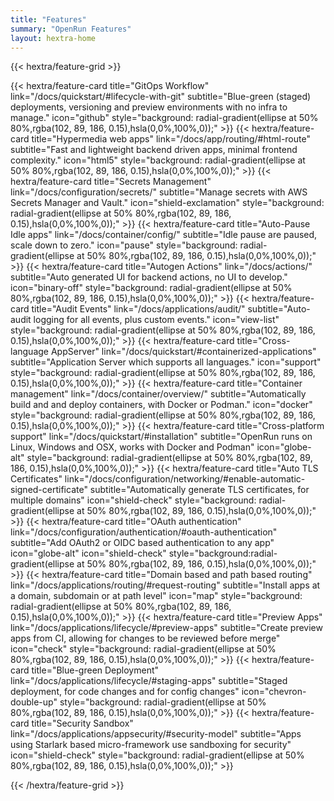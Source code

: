 ```yaml
---
title: "Features"
summary: "OpenRun Features"
layout: hextra-home
---
```


{{< hextra/feature-grid >}}

<!-- prettier-ignore --> {{< hextra/feature-card title="GitOps Workflow" link="/docs/quickstart/#lifecycle-with-git" subtitle="Blue-green (staged) deployments, versioning and preview environments with no infra to manage."  icon="github" style="background: radial-gradient(ellipse at 50% 80%,rgba(102, 89, 186, 0.15),hsla(0,0%,100%,0));" >}}

<!-- prettier-ignore --> {{< hextra/feature-card title="Hypermedia web apps" link="/docs/app/routing/#html-route" subtitle="Fast and lightweight backend driven apps, minimal frontend complexity."  icon="html5" style="background: radial-gradient(ellipse at 50% 80%,rgba(102, 89, 186, 0.15),hsla(0,0%,100%,0));" >}}

<!-- prettier-ignore --> {{< hextra/feature-card title="Secrets Management" link="/docs/configuration/secrets/" subtitle="Manage secrets with AWS Secrets Manager and Vault."  icon="shield-exclamation" style="background: radial-gradient(ellipse at 50% 80%,rgba(102, 89, 186, 0.15),hsla(0,0%,100%,0));" >}}

<!-- prettier-ignore --> {{< hextra/feature-card title="Auto-Pause Idle apps" link="/docs/container/config/" subtitle="Idle pause are paused, scale down to zero."  icon="pause" style="background: radial-gradient(ellipse at 50% 80%,rgba(102, 89, 186, 0.15),hsla(0,0%,100%,0));" >}}

<!-- prettier-ignore --> {{< hextra/feature-card title="Autogen Actions" link="/docs/actions/" subtitle="Auto generated UI for backend actions, no UI to develop."  icon="binary-off" style="background: radial-gradient(ellipse at 50% 80%,rgba(102, 89, 186, 0.15),hsla(0,0%,100%,0));" >}}

<!-- prettier-ignore --> {{< hextra/feature-card title="Audit Events" link="/docs/applications/audit/" subtitle="Auto-audit logging for all events, plus custom events."  icon="view-list" style="background: radial-gradient(ellipse at 50% 80%,rgba(102, 89, 186, 0.15),hsla(0,0%,100%,0));" >}}

<!-- prettier-ignore --> {{< hextra/feature-card title="Cross-language AppServer" link="/docs/quickstart/#containerized-applications" subtitle="Application Server which supports all languages."  icon="support" style="background: radial-gradient(ellipse at 50% 80%,rgba(102, 89, 186, 0.15),hsla(0,0%,100%,0));" >}}

<!-- prettier-ignore --> {{< hextra/feature-card title="Container management" link="/docs/container/overview/" subtitle="Automatically build and and deploy containers, with Docker or Podman."  icon="docker" style="background: radial-gradient(ellipse at 50% 80%,rgba(102, 89, 186, 0.15),hsla(0,0%,100%,0));" >}}

<!-- prettier-ignore --> {{< hextra/feature-card title="Cross-platform support" link="/docs/quickstart/#installation" subtitle="OpenRun runs on Linux, Windows and OSX, works with Docker and Podman"  icon="globe-alt" style="background: radial-gradient(ellipse at 50% 80%,rgba(102, 89, 186, 0.15),hsla(0,0%,100%,0));" >}}

<!-- prettier-ignore --> {{< hextra/feature-card title="Auto TLS Certificates" link="/docs/configuration/networking/#enable-automatic-signed-certificate" subtitle="Automatically generate TLS certificates, for multiple domains"  icon="shield-check" style="background: radial-gradient(ellipse at 50% 80%,rgba(102, 89, 186, 0.15),hsla(0,0%,100%,0));" >}}

<!-- prettier-ignore --> {{< hextra/feature-card title="OAuth authentication" link="/docs/configuration/authentication/#oauth-authentication" subtitle="Add OAuth2 or OIDC based authentication to any app"  icon="globe-alt" icon="shield-check"  style="background:radial-gradient(ellipse at 50% 80%,rgba(102, 89, 186, 0.15),hsla(0,0%,100%,0));" >}}

<!-- prettier-ignore --> {{< hextra/feature-card title="Domain based and path based routing" link="/docs/applications/routing/#request-routing" subtitle="Install apps at a domain, subdomain or at path level"  icon="map" style="background: radial-gradient(ellipse at 50% 80%,rgba(102, 89, 186, 0.15),hsla(0,0%,100%,0));" >}}

<!-- prettier-ignore --> {{< hextra/feature-card title="Preview Apps" link="/docs/applications/lifecycle/#preview-apps" subtitle="Create preview apps from CI, allowing for changes to be reviewed before merge"  icon="check" style="background: radial-gradient(ellipse at 50% 80%,rgba(102, 89, 186, 0.15),hsla(0,0%,100%,0));" >}}

<!-- prettier-ignore --> {{< hextra/feature-card title="Blue-green Deployment" link="/docs/applications/lifecycle/#staging-apps" subtitle="Staged deployment, for code changes and for config changes"  icon="chevron-double-up" style="background: radial-gradient(ellipse at 50% 80%,rgba(102, 89, 186, 0.15),hsla(0,0%,100%,0));" >}}

<!-- prettier-ignore --> {{< hextra/feature-card title="Security Sandbox" link="/docs/applications/appsecurity/#security-model" subtitle="Apps using Starlark based micro-framework use sandboxing for security"  icon="shield-check" style="background: radial-gradient(ellipse at 50% 80%,rgba(102, 89, 186, 0.15),hsla(0,0%,100%,0));" >}}

{{< /hextra/feature-grid >}}
